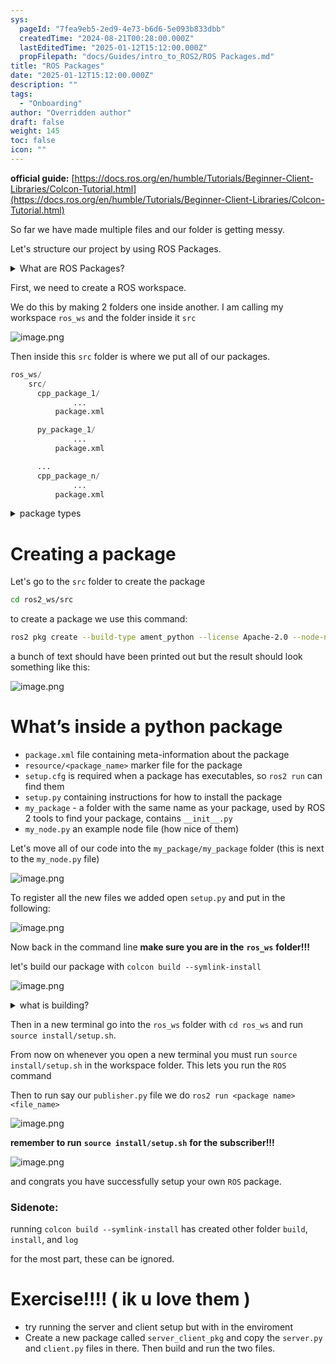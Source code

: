 ```yaml
---
sys:
  pageId: "7fea9eb5-2ed9-4e73-b6d6-5e093b833dbb"
  createdTime: "2024-08-21T00:28:00.000Z"
  lastEditedTime: "2025-01-12T15:12:00.000Z"
  propFilepath: "docs/Guides/intro_to_ROS2/ROS Packages.md"
title: "ROS Packages"
date: "2025-01-12T15:12:00.000Z"
description: ""
tags:
  - "Onboarding"
author: "Overridden author"
draft: false
weight: 145
toc: false
icon: ""
---
```


**official guide:** [https://docs.ros.org/en/humble/Tutorials/Beginner-Client-Libraries/Colcon-Tutorial.html](https://docs.ros.org/en/humble/Tutorials/Beginner-Client-Libraries/Colcon-Tutorial.html)

So far we have made multiple files and our folder is getting messy.

Let's structure our project by using ROS Packages.

<details>

<summary>What are ROS Packages?</summary>

ROS Packages are, as the name implies, packages of code that are highly sharable between ROS developers.

They consist of a folder, `package.xml` file, and source code

```python
      cpp_package_1/
		      ... imagine much code files here ..
          package.xml
```

</details>

First, we need to create a ROS workspace.

We do this by making 2 folders one inside another. I am calling my workspace `ros_ws` and the folder inside it `src`

![image.png](https://prod-files-secure.s3.us-west-2.amazonaws.com/d518164a-d88e-44d1-a4ee-3adb3bd8bce0/70706947-fd18-4537-a67b-e12946812d31/image.png?X-Amz-Algorithm=AWS4-HMAC-SHA256&X-Amz-Content-Sha256=UNSIGNED-PAYLOAD&X-Amz-Credential=ASIAZI2LB466XQ3M4IQK%2F20250206%2Fus-west-2%2Fs3%2Faws4_request&X-Amz-Date=20250206T210657Z&X-Amz-Expires=3600&X-Amz-Security-Token=IQoJb3JpZ2luX2VjEE0aCXVzLXdlc3QtMiJHMEUCIAzKrKn5f1ntzi6d%2BfSelVbFZzz%2Fx3R%2BS204RZNHDTq5AiEAy%2Bl23XarxFhkzy%2FKgVk1WXbpw3GRqZXHeXy2v7yPW4Qq%2FwMIZhAAGgw2Mzc0MjMxODM4MDUiDLgJLCXczYugIYGAtyrcA68jjdllaq4%2BH%2Bfm2VQAL6IndIV6c7ZOSFSESzW9Ik6tpWFxX19VyMnjk0O1Oa0helsY5hWKBvFST75TxdFxha1BaGnwjxJr%2FxNbjYQdBVqA2VM%2FuQF5tvlQPV0qHSznZCvKKReaiUmWAhOzfUlU7lGFPWN2sMgjttPRYGx0aIcJiDUpBgaZwrwcWJ%2FHTv%2FfSFDhXO45m9vEkalx9Sbxp6sWV5WBLYtVpRb%2FXAVVHLJzAzhFRd07zVV0jb3PpjTsBr1DGUR44bzjq%2FEM5wHHpU2a6wKmodo9aFt3jzY9EvKIbn4036PJXkLaW6NdP56f1KnCvO64%2F%2FgNvFwGKJJm7edpeEEc1HY3rGaU9Q6s%2BvKMf5k59pVZ12C5gb7bEKVpKP%2Bm3fuUQB3%2BfAhH1DryMQhG3xB4L1e0UgK855zht95hd1UUV3E5Eef3mD4rt9iO6pHXRvEr9QLsGTzyikzzAO0deqnl%2Ft%2FrFA2gikyGAdOAHuXgpb48tW9A2aFypf8NWT708kWKqiTZlwHyIag8VY4dvopLlHwmIcQUDrKVoI5tMDZiFQ%2Bmc%2F2e9aqrjUyKWPpibwE8oZWZaIprMyxzIncLDii8eHiQRsEcBTCcgrW8SGhGmCB0POFvPqoMMPa4lL0GOqUB%2BR04aWaaPGJhN4CAGTserLAJGA8MsuP8oTQZLoxKT9hNGgdrgOkKxdXGN8PHqqEV1RjE4ApJEMXLXEp%2Byy64VrcSQ5rRD7nWxwcV%2FTDjLWcjcJu3Nt21RTJg8WGx%2BHm%2FzG8%2BpNZn99a6rbyqeFa%2BD06VTEX5dTo%2F7mZMChsaFZKZzJnU3hxH9Uv%2BlMvsNijth6%2Bz%2FF3Rb6GK1VMKKhTZgB6ZyDsK&X-Amz-Signature=e8082e3746870c96d9db4036a522147362407af58c4676d3e2c20e3372be0a46&X-Amz-SignedHeaders=host&x-id=GetObject)

Then inside this `src` folder is where we put all of our packages.

```python
ros_ws/
    src/
      cpp_package_1/
		      ...
          package.xml

      py_package_1/
		      ...
          package.xml

      ...
      cpp_package_n/
		      ...
          package.xml

```

<details>

<summary>package types</summary>

packages can be either `C++` or python.

the intern file structure is different for each but for this guide we will stick to creating python packages

</details>

# Creating a package

Let's go to the `src` folder to create the package

```bash
cd ros2_ws/src
```

to create a package we use this command:

```bash
ros2 pkg create --build-type ament_python --license Apache-2.0 --node-name my_node my_package
```

a bunch of text should have been printed out but the result should look something like this:

![image.png](https://prod-files-secure.s3.us-west-2.amazonaws.com/d518164a-d88e-44d1-a4ee-3adb3bd8bce0/e6cf1e3f-8512-4a3e-b131-079f800bf3e8/image.png?X-Amz-Algorithm=AWS4-HMAC-SHA256&X-Amz-Content-Sha256=UNSIGNED-PAYLOAD&X-Amz-Credential=ASIAZI2LB466XQ3M4IQK%2F20250206%2Fus-west-2%2Fs3%2Faws4_request&X-Amz-Date=20250206T210657Z&X-Amz-Expires=3600&X-Amz-Security-Token=IQoJb3JpZ2luX2VjEE0aCXVzLXdlc3QtMiJHMEUCIAzKrKn5f1ntzi6d%2BfSelVbFZzz%2Fx3R%2BS204RZNHDTq5AiEAy%2Bl23XarxFhkzy%2FKgVk1WXbpw3GRqZXHeXy2v7yPW4Qq%2FwMIZhAAGgw2Mzc0MjMxODM4MDUiDLgJLCXczYugIYGAtyrcA68jjdllaq4%2BH%2Bfm2VQAL6IndIV6c7ZOSFSESzW9Ik6tpWFxX19VyMnjk0O1Oa0helsY5hWKBvFST75TxdFxha1BaGnwjxJr%2FxNbjYQdBVqA2VM%2FuQF5tvlQPV0qHSznZCvKKReaiUmWAhOzfUlU7lGFPWN2sMgjttPRYGx0aIcJiDUpBgaZwrwcWJ%2FHTv%2FfSFDhXO45m9vEkalx9Sbxp6sWV5WBLYtVpRb%2FXAVVHLJzAzhFRd07zVV0jb3PpjTsBr1DGUR44bzjq%2FEM5wHHpU2a6wKmodo9aFt3jzY9EvKIbn4036PJXkLaW6NdP56f1KnCvO64%2F%2FgNvFwGKJJm7edpeEEc1HY3rGaU9Q6s%2BvKMf5k59pVZ12C5gb7bEKVpKP%2Bm3fuUQB3%2BfAhH1DryMQhG3xB4L1e0UgK855zht95hd1UUV3E5Eef3mD4rt9iO6pHXRvEr9QLsGTzyikzzAO0deqnl%2Ft%2FrFA2gikyGAdOAHuXgpb48tW9A2aFypf8NWT708kWKqiTZlwHyIag8VY4dvopLlHwmIcQUDrKVoI5tMDZiFQ%2Bmc%2F2e9aqrjUyKWPpibwE8oZWZaIprMyxzIncLDii8eHiQRsEcBTCcgrW8SGhGmCB0POFvPqoMMPa4lL0GOqUB%2BR04aWaaPGJhN4CAGTserLAJGA8MsuP8oTQZLoxKT9hNGgdrgOkKxdXGN8PHqqEV1RjE4ApJEMXLXEp%2Byy64VrcSQ5rRD7nWxwcV%2FTDjLWcjcJu3Nt21RTJg8WGx%2BHm%2FzG8%2BpNZn99a6rbyqeFa%2BD06VTEX5dTo%2F7mZMChsaFZKZzJnU3hxH9Uv%2BlMvsNijth6%2Bz%2FF3Rb6GK1VMKKhTZgB6ZyDsK&X-Amz-Signature=98c31e175defa403d0c570b576ad72480729038c58b5ba1ce9ba806dc0bea6c5&X-Amz-SignedHeaders=host&x-id=GetObject)

# What’s inside a python package

- `package.xml` file containing meta-information about the package
- `resource/<package_name>` marker file for the package
- `setup.cfg` is required when a package has executables, so `ros2 run` can find them
- `setup.py` containing instructions for how to install the package
- `my_package` - a folder with the same name as your package, used by ROS 2 tools to find your package, contains `__init__.py`
- `my_node.py` an example node file (how nice of them)

Let's move all of our code into the `my_package/my_package` folder (this is next to the `my_node.py` file)

![image.png](https://prod-files-secure.s3.us-west-2.amazonaws.com/d518164a-d88e-44d1-a4ee-3adb3bd8bce0/9ce58f11-0da9-4d3e-b86d-506a9685d378/image.png?X-Amz-Algorithm=AWS4-HMAC-SHA256&X-Amz-Content-Sha256=UNSIGNED-PAYLOAD&X-Amz-Credential=ASIAZI2LB466XQ3M4IQK%2F20250206%2Fus-west-2%2Fs3%2Faws4_request&X-Amz-Date=20250206T210657Z&X-Amz-Expires=3600&X-Amz-Security-Token=IQoJb3JpZ2luX2VjEE0aCXVzLXdlc3QtMiJHMEUCIAzKrKn5f1ntzi6d%2BfSelVbFZzz%2Fx3R%2BS204RZNHDTq5AiEAy%2Bl23XarxFhkzy%2FKgVk1WXbpw3GRqZXHeXy2v7yPW4Qq%2FwMIZhAAGgw2Mzc0MjMxODM4MDUiDLgJLCXczYugIYGAtyrcA68jjdllaq4%2BH%2Bfm2VQAL6IndIV6c7ZOSFSESzW9Ik6tpWFxX19VyMnjk0O1Oa0helsY5hWKBvFST75TxdFxha1BaGnwjxJr%2FxNbjYQdBVqA2VM%2FuQF5tvlQPV0qHSznZCvKKReaiUmWAhOzfUlU7lGFPWN2sMgjttPRYGx0aIcJiDUpBgaZwrwcWJ%2FHTv%2FfSFDhXO45m9vEkalx9Sbxp6sWV5WBLYtVpRb%2FXAVVHLJzAzhFRd07zVV0jb3PpjTsBr1DGUR44bzjq%2FEM5wHHpU2a6wKmodo9aFt3jzY9EvKIbn4036PJXkLaW6NdP56f1KnCvO64%2F%2FgNvFwGKJJm7edpeEEc1HY3rGaU9Q6s%2BvKMf5k59pVZ12C5gb7bEKVpKP%2Bm3fuUQB3%2BfAhH1DryMQhG3xB4L1e0UgK855zht95hd1UUV3E5Eef3mD4rt9iO6pHXRvEr9QLsGTzyikzzAO0deqnl%2Ft%2FrFA2gikyGAdOAHuXgpb48tW9A2aFypf8NWT708kWKqiTZlwHyIag8VY4dvopLlHwmIcQUDrKVoI5tMDZiFQ%2Bmc%2F2e9aqrjUyKWPpibwE8oZWZaIprMyxzIncLDii8eHiQRsEcBTCcgrW8SGhGmCB0POFvPqoMMPa4lL0GOqUB%2BR04aWaaPGJhN4CAGTserLAJGA8MsuP8oTQZLoxKT9hNGgdrgOkKxdXGN8PHqqEV1RjE4ApJEMXLXEp%2Byy64VrcSQ5rRD7nWxwcV%2FTDjLWcjcJu3Nt21RTJg8WGx%2BHm%2FzG8%2BpNZn99a6rbyqeFa%2BD06VTEX5dTo%2F7mZMChsaFZKZzJnU3hxH9Uv%2BlMvsNijth6%2Bz%2FF3Rb6GK1VMKKhTZgB6ZyDsK&X-Amz-Signature=f01523152eea35af57da6351ef10db13fa0a16380b8746dc085cabbc3ffc6443&X-Amz-SignedHeaders=host&x-id=GetObject)

To register all the new files we added open `setup.py` and put in the following:

![image.png](https://prod-files-secure.s3.us-west-2.amazonaws.com/d518164a-d88e-44d1-a4ee-3adb3bd8bce0/1cd7c262-4cae-4496-9d75-c178537d24a2/image.png?X-Amz-Algorithm=AWS4-HMAC-SHA256&X-Amz-Content-Sha256=UNSIGNED-PAYLOAD&X-Amz-Credential=ASIAZI2LB466XQ3M4IQK%2F20250206%2Fus-west-2%2Fs3%2Faws4_request&X-Amz-Date=20250206T210657Z&X-Amz-Expires=3600&X-Amz-Security-Token=IQoJb3JpZ2luX2VjEE0aCXVzLXdlc3QtMiJHMEUCIAzKrKn5f1ntzi6d%2BfSelVbFZzz%2Fx3R%2BS204RZNHDTq5AiEAy%2Bl23XarxFhkzy%2FKgVk1WXbpw3GRqZXHeXy2v7yPW4Qq%2FwMIZhAAGgw2Mzc0MjMxODM4MDUiDLgJLCXczYugIYGAtyrcA68jjdllaq4%2BH%2Bfm2VQAL6IndIV6c7ZOSFSESzW9Ik6tpWFxX19VyMnjk0O1Oa0helsY5hWKBvFST75TxdFxha1BaGnwjxJr%2FxNbjYQdBVqA2VM%2FuQF5tvlQPV0qHSznZCvKKReaiUmWAhOzfUlU7lGFPWN2sMgjttPRYGx0aIcJiDUpBgaZwrwcWJ%2FHTv%2FfSFDhXO45m9vEkalx9Sbxp6sWV5WBLYtVpRb%2FXAVVHLJzAzhFRd07zVV0jb3PpjTsBr1DGUR44bzjq%2FEM5wHHpU2a6wKmodo9aFt3jzY9EvKIbn4036PJXkLaW6NdP56f1KnCvO64%2F%2FgNvFwGKJJm7edpeEEc1HY3rGaU9Q6s%2BvKMf5k59pVZ12C5gb7bEKVpKP%2Bm3fuUQB3%2BfAhH1DryMQhG3xB4L1e0UgK855zht95hd1UUV3E5Eef3mD4rt9iO6pHXRvEr9QLsGTzyikzzAO0deqnl%2Ft%2FrFA2gikyGAdOAHuXgpb48tW9A2aFypf8NWT708kWKqiTZlwHyIag8VY4dvopLlHwmIcQUDrKVoI5tMDZiFQ%2Bmc%2F2e9aqrjUyKWPpibwE8oZWZaIprMyxzIncLDii8eHiQRsEcBTCcgrW8SGhGmCB0POFvPqoMMPa4lL0GOqUB%2BR04aWaaPGJhN4CAGTserLAJGA8MsuP8oTQZLoxKT9hNGgdrgOkKxdXGN8PHqqEV1RjE4ApJEMXLXEp%2Byy64VrcSQ5rRD7nWxwcV%2FTDjLWcjcJu3Nt21RTJg8WGx%2BHm%2FzG8%2BpNZn99a6rbyqeFa%2BD06VTEX5dTo%2F7mZMChsaFZKZzJnU3hxH9Uv%2BlMvsNijth6%2Bz%2FF3Rb6GK1VMKKhTZgB6ZyDsK&X-Amz-Signature=2e7f3aa1b9250bf7337bc852206341f3a704bdcc3db6a3516f1606759049e387&X-Amz-SignedHeaders=host&x-id=GetObject)

Now back in the command line **make sure you are in the** **`ros_ws`** **folder!!!**

let's build our package with `colcon build --symlink-install`

![image.png](https://prod-files-secure.s3.us-west-2.amazonaws.com/d518164a-d88e-44d1-a4ee-3adb3bd8bce0/2f2a0d27-b173-48fd-b189-5f5c0ce65619/image.png?X-Amz-Algorithm=AWS4-HMAC-SHA256&X-Amz-Content-Sha256=UNSIGNED-PAYLOAD&X-Amz-Credential=ASIAZI2LB466XQ3M4IQK%2F20250206%2Fus-west-2%2Fs3%2Faws4_request&X-Amz-Date=20250206T210657Z&X-Amz-Expires=3600&X-Amz-Security-Token=IQoJb3JpZ2luX2VjEE0aCXVzLXdlc3QtMiJHMEUCIAzKrKn5f1ntzi6d%2BfSelVbFZzz%2Fx3R%2BS204RZNHDTq5AiEAy%2Bl23XarxFhkzy%2FKgVk1WXbpw3GRqZXHeXy2v7yPW4Qq%2FwMIZhAAGgw2Mzc0MjMxODM4MDUiDLgJLCXczYugIYGAtyrcA68jjdllaq4%2BH%2Bfm2VQAL6IndIV6c7ZOSFSESzW9Ik6tpWFxX19VyMnjk0O1Oa0helsY5hWKBvFST75TxdFxha1BaGnwjxJr%2FxNbjYQdBVqA2VM%2FuQF5tvlQPV0qHSznZCvKKReaiUmWAhOzfUlU7lGFPWN2sMgjttPRYGx0aIcJiDUpBgaZwrwcWJ%2FHTv%2FfSFDhXO45m9vEkalx9Sbxp6sWV5WBLYtVpRb%2FXAVVHLJzAzhFRd07zVV0jb3PpjTsBr1DGUR44bzjq%2FEM5wHHpU2a6wKmodo9aFt3jzY9EvKIbn4036PJXkLaW6NdP56f1KnCvO64%2F%2FgNvFwGKJJm7edpeEEc1HY3rGaU9Q6s%2BvKMf5k59pVZ12C5gb7bEKVpKP%2Bm3fuUQB3%2BfAhH1DryMQhG3xB4L1e0UgK855zht95hd1UUV3E5Eef3mD4rt9iO6pHXRvEr9QLsGTzyikzzAO0deqnl%2Ft%2FrFA2gikyGAdOAHuXgpb48tW9A2aFypf8NWT708kWKqiTZlwHyIag8VY4dvopLlHwmIcQUDrKVoI5tMDZiFQ%2Bmc%2F2e9aqrjUyKWPpibwE8oZWZaIprMyxzIncLDii8eHiQRsEcBTCcgrW8SGhGmCB0POFvPqoMMPa4lL0GOqUB%2BR04aWaaPGJhN4CAGTserLAJGA8MsuP8oTQZLoxKT9hNGgdrgOkKxdXGN8PHqqEV1RjE4ApJEMXLXEp%2Byy64VrcSQ5rRD7nWxwcV%2FTDjLWcjcJu3Nt21RTJg8WGx%2BHm%2FzG8%2BpNZn99a6rbyqeFa%2BD06VTEX5dTo%2F7mZMChsaFZKZzJnU3hxH9Uv%2BlMvsNijth6%2Bz%2FF3Rb6GK1VMKKhTZgB6ZyDsK&X-Amz-Signature=dc72771c6febd1752d297fbee886521e084f5fed0507ecc99ee4a11e35118490&X-Amz-SignedHeaders=host&x-id=GetObject)

<details>

<summary>what is building?</summary>

if you are a CS major at Rose-Hulman you will learn the answer to this in CSSE132

but TLDR; is it combines all the code files into one program that can be run easily 

</details>

Then in a new terminal go into the `ros_ws` folder with `cd ros_ws` and run `source install/setup.sh`. 

From now on whenever you open a new terminal you must run `source install/setup.sh` in the workspace folder. This lets you run the `ROS` command

Then to run say our `publisher.py` file we do `ros2 run <package name> <file_name>`

![image.png](https://prod-files-secure.s3.us-west-2.amazonaws.com/d518164a-d88e-44d1-a4ee-3adb3bd8bce0/4f4b1219-3a44-4632-aa0a-ce3471699f59/image.png?X-Amz-Algorithm=AWS4-HMAC-SHA256&X-Amz-Content-Sha256=UNSIGNED-PAYLOAD&X-Amz-Credential=ASIAZI2LB466XQ3M4IQK%2F20250206%2Fus-west-2%2Fs3%2Faws4_request&X-Amz-Date=20250206T210657Z&X-Amz-Expires=3600&X-Amz-Security-Token=IQoJb3JpZ2luX2VjEE0aCXVzLXdlc3QtMiJHMEUCIAzKrKn5f1ntzi6d%2BfSelVbFZzz%2Fx3R%2BS204RZNHDTq5AiEAy%2Bl23XarxFhkzy%2FKgVk1WXbpw3GRqZXHeXy2v7yPW4Qq%2FwMIZhAAGgw2Mzc0MjMxODM4MDUiDLgJLCXczYugIYGAtyrcA68jjdllaq4%2BH%2Bfm2VQAL6IndIV6c7ZOSFSESzW9Ik6tpWFxX19VyMnjk0O1Oa0helsY5hWKBvFST75TxdFxha1BaGnwjxJr%2FxNbjYQdBVqA2VM%2FuQF5tvlQPV0qHSznZCvKKReaiUmWAhOzfUlU7lGFPWN2sMgjttPRYGx0aIcJiDUpBgaZwrwcWJ%2FHTv%2FfSFDhXO45m9vEkalx9Sbxp6sWV5WBLYtVpRb%2FXAVVHLJzAzhFRd07zVV0jb3PpjTsBr1DGUR44bzjq%2FEM5wHHpU2a6wKmodo9aFt3jzY9EvKIbn4036PJXkLaW6NdP56f1KnCvO64%2F%2FgNvFwGKJJm7edpeEEc1HY3rGaU9Q6s%2BvKMf5k59pVZ12C5gb7bEKVpKP%2Bm3fuUQB3%2BfAhH1DryMQhG3xB4L1e0UgK855zht95hd1UUV3E5Eef3mD4rt9iO6pHXRvEr9QLsGTzyikzzAO0deqnl%2Ft%2FrFA2gikyGAdOAHuXgpb48tW9A2aFypf8NWT708kWKqiTZlwHyIag8VY4dvopLlHwmIcQUDrKVoI5tMDZiFQ%2Bmc%2F2e9aqrjUyKWPpibwE8oZWZaIprMyxzIncLDii8eHiQRsEcBTCcgrW8SGhGmCB0POFvPqoMMPa4lL0GOqUB%2BR04aWaaPGJhN4CAGTserLAJGA8MsuP8oTQZLoxKT9hNGgdrgOkKxdXGN8PHqqEV1RjE4ApJEMXLXEp%2Byy64VrcSQ5rRD7nWxwcV%2FTDjLWcjcJu3Nt21RTJg8WGx%2BHm%2FzG8%2BpNZn99a6rbyqeFa%2BD06VTEX5dTo%2F7mZMChsaFZKZzJnU3hxH9Uv%2BlMvsNijth6%2Bz%2FF3Rb6GK1VMKKhTZgB6ZyDsK&X-Amz-Signature=9efe96c6a1987a2bba43100c0dd27ebf3689e1b98e48eff9750a065fb71d4201&X-Amz-SignedHeaders=host&x-id=GetObject)

**remember to run** **`source install/setup.sh`** **for the subscriber!!!**

![image.png](https://prod-files-secure.s3.us-west-2.amazonaws.com/d518164a-d88e-44d1-a4ee-3adb3bd8bce0/02121119-dad4-49ec-8356-c956108b4243/image.png?X-Amz-Algorithm=AWS4-HMAC-SHA256&X-Amz-Content-Sha256=UNSIGNED-PAYLOAD&X-Amz-Credential=ASIAZI2LB466XQ3M4IQK%2F20250206%2Fus-west-2%2Fs3%2Faws4_request&X-Amz-Date=20250206T210657Z&X-Amz-Expires=3600&X-Amz-Security-Token=IQoJb3JpZ2luX2VjEE0aCXVzLXdlc3QtMiJHMEUCIAzKrKn5f1ntzi6d%2BfSelVbFZzz%2Fx3R%2BS204RZNHDTq5AiEAy%2Bl23XarxFhkzy%2FKgVk1WXbpw3GRqZXHeXy2v7yPW4Qq%2FwMIZhAAGgw2Mzc0MjMxODM4MDUiDLgJLCXczYugIYGAtyrcA68jjdllaq4%2BH%2Bfm2VQAL6IndIV6c7ZOSFSESzW9Ik6tpWFxX19VyMnjk0O1Oa0helsY5hWKBvFST75TxdFxha1BaGnwjxJr%2FxNbjYQdBVqA2VM%2FuQF5tvlQPV0qHSznZCvKKReaiUmWAhOzfUlU7lGFPWN2sMgjttPRYGx0aIcJiDUpBgaZwrwcWJ%2FHTv%2FfSFDhXO45m9vEkalx9Sbxp6sWV5WBLYtVpRb%2FXAVVHLJzAzhFRd07zVV0jb3PpjTsBr1DGUR44bzjq%2FEM5wHHpU2a6wKmodo9aFt3jzY9EvKIbn4036PJXkLaW6NdP56f1KnCvO64%2F%2FgNvFwGKJJm7edpeEEc1HY3rGaU9Q6s%2BvKMf5k59pVZ12C5gb7bEKVpKP%2Bm3fuUQB3%2BfAhH1DryMQhG3xB4L1e0UgK855zht95hd1UUV3E5Eef3mD4rt9iO6pHXRvEr9QLsGTzyikzzAO0deqnl%2Ft%2FrFA2gikyGAdOAHuXgpb48tW9A2aFypf8NWT708kWKqiTZlwHyIag8VY4dvopLlHwmIcQUDrKVoI5tMDZiFQ%2Bmc%2F2e9aqrjUyKWPpibwE8oZWZaIprMyxzIncLDii8eHiQRsEcBTCcgrW8SGhGmCB0POFvPqoMMPa4lL0GOqUB%2BR04aWaaPGJhN4CAGTserLAJGA8MsuP8oTQZLoxKT9hNGgdrgOkKxdXGN8PHqqEV1RjE4ApJEMXLXEp%2Byy64VrcSQ5rRD7nWxwcV%2FTDjLWcjcJu3Nt21RTJg8WGx%2BHm%2FzG8%2BpNZn99a6rbyqeFa%2BD06VTEX5dTo%2F7mZMChsaFZKZzJnU3hxH9Uv%2BlMvsNijth6%2Bz%2FF3Rb6GK1VMKKhTZgB6ZyDsK&X-Amz-Signature=3fed3d96b7c0a6dc49143a9d7865343eeaaebe9d633b433f6bdb713d5de2ad21&X-Amz-SignedHeaders=host&x-id=GetObject)

and congrats you have successfully setup your own `ROS` package.

### Sidenote:

running `colcon build --symlink-install` has created other folder `build`, `install`, and `log`

for the most part, these can be ignored.

# Exercise!!!! ( ik u love them )

- try running the server and client setup but with in the enviroment
- Create a new package called `server_client_pkg` and copy the `server.py` and `client.py` files in there. Then build and run the two files.
